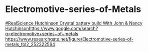 # Electromotive-series-of-Metals
[#RealScience Hutchinson Crystal battery build With John &amp; Nancy Hutchinson](https://youtu.be/RM2xxjdBGH4?t=1679)https://www.google.com/search?q=electromotive+series+of+metals https://www.researchgate.net/figure/Electromotive-series-of-metals_tbl2_252322564
